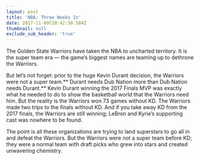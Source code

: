 ```yaml
---
layout: post
title: 'NBA: Three Weeks In'
date: 2017-11-09T20:42:50.584Z
thumbnail: null
exclude_sub_header: 'true'
---
```

The Golden State Warriors have taken the NBA to uncharted territory. It is the super team era — the game’s biggest names are teaming up to dethrone the Warriors. 

But let’s not forget: prior to the huge Kevin Durant decision, the Warriors were not a super team.** Durant needs Dub Nation more than Dub Nation needs Durant.** Kevin Durant winning the 2017 Finals MVP was exactly what he needed to do to show the basketball world that the Warriors need him. But the reality is the Warriors won 73 games without KD. The Warriors made two trips to the finals without KD. And if you take away KD from the 2017 finals, the Warriors are still winning; LeBron and Kyrie’s supporting cast was nowhere to be found. 

The point is all these organizations are trying to land superstars to go all in and defeat the Warriors. But the Warriors were not a super team before KD; they were a normal team with draft picks who grew into stars and created unwavering chemistry. 
